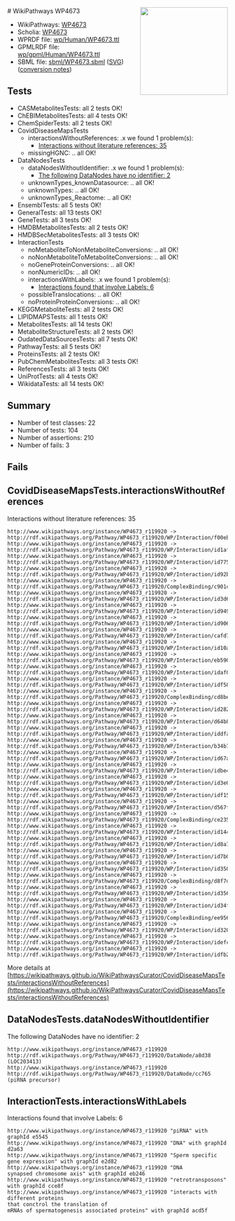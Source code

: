 <img style="float: right; width: 200px" src="../logo.png" />
# WikiPathways WP4673

* WikiPathways: [WP4673](https://identifiers.org/wikipathways:WP4673)
* Scholia: [WP4673](https://scholia.toolforge.org/wikipathways/WP4673)
* WPRDF file: [wp/Human/WP4673.ttl](../wp/Human/WP4673.ttl)
* GPMLRDF file: [wp/gpml/Human/WP4673.ttl](../wp/gpml/Human/WP4673.ttl)
* SBML file: [sbml/WP4673.sbml](../sbml/WP4673.sbml) ([SVG](../sbml/WP4673.svg)) ([conversion notes](../sbml/WP4673.txt))

## Tests
* CASMetabolitesTests: all 2 tests OK!
* ChEBIMetabolitesTests: all 4 tests OK!
* ChemSpiderTests: all 2 tests OK!
* CovidDiseaseMapsTests
    * interactionsWithoutReferences: .x we found 1 problem(s):
        * [Interactions without literature references: 35](#9701cd24)
    * missingHGNC: .. all OK!
* DataNodesTests
    * dataNodesWithoutIdentifier: .x we found 1 problem(s):
        * [The following DataNodes have no identifier: 2](#d2d32fa1)
    * unknownTypes_knownDatasource: .. all OK!
    * unknownTypes: .. all OK!
    * unknownTypes_Reactome: .. all OK!
* EnsemblTests: all 5 tests OK!
* GeneralTests: all 13 tests OK!
* GeneTests: all 3 tests OK!
* HMDBMetabolitesTests: all 2 tests OK!
* HMDBSecMetabolitesTests: all 3 tests OK!
* InteractionTests
    * noMetaboliteToNonMetaboliteConversions: .. all OK!
    * noNonMetaboliteToMetaboliteConversions: .. all OK!
    * noGeneProteinConversions: .. all OK!
    * nonNumericIDs: .. all OK!
    * interactionsWithLabels: .x we found 1 problem(s):
        * [Interactions found that involve Labels: 6](#630d267d)
    * possibleTranslocations: .. all OK!
    * noProteinProteinConversions: .. all OK!
* KEGGMetaboliteTests: all 2 tests OK!
* LIPIDMAPSTests: all 1 tests OK!
* MetabolitesTests: all 14 tests OK!
* MetaboliteStructureTests: all 2 tests OK!
* OudatedDataSourcesTests: all 7 tests OK!
* PathwayTests: all 5 tests OK!
* ProteinsTests: all 2 tests OK!
* PubChemMetabolitesTests: all 3 tests OK!
* ReferencesTests: all 3 tests OK!
* UniProtTests: all 4 tests OK!
* WikidataTests: all 14 tests OK!


## Summary

* Number of test classes: 22
* Number of tests: 104
* Number of assertions: 210
* Number of fails: 3

## Fails

<a name="9701cd24" />

## CovidDiseaseMapsTests.interactionsWithoutReferences

Interactions without literature references: 35
```
http://www.wikipathways.org/instance/WP4673_r119920 -> http://rdf.wikipathways.org/Pathway/WP4673_r119920/WP/Interaction/f00eb
http://www.wikipathways.org/instance/WP4673_r119920 -> http://rdf.wikipathways.org/Pathway/WP4673_r119920/WP/Interaction/id1afde182
http://www.wikipathways.org/instance/WP4673_r119920 -> http://rdf.wikipathways.org/Pathway/WP4673_r119920/WP/Interaction/id7751cddf
http://www.wikipathways.org/instance/WP4673_r119920 -> http://rdf.wikipathways.org/Pathway/WP4673_r119920/WP/Interaction/id92b1fd34
http://www.wikipathways.org/instance/WP4673_r119920 -> http://rdf.wikipathways.org/Pathway/WP4673_r119920/ComplexBinding/c901c
http://www.wikipathways.org/instance/WP4673_r119920 -> http://rdf.wikipathways.org/Pathway/WP4673_r119920/WP/Interaction/id3d660be5
http://www.wikipathways.org/instance/WP4673_r119920 -> http://rdf.wikipathways.org/Pathway/WP4673_r119920/WP/Interaction/id949dc4a
http://www.wikipathways.org/instance/WP4673_r119920 -> http://rdf.wikipathways.org/Pathway/WP4673_r119920/WP/Interaction/id90628e00
http://www.wikipathways.org/instance/WP4673_r119920 -> http://rdf.wikipathways.org/Pathway/WP4673_r119920/WP/Interaction/cafd7
http://www.wikipathways.org/instance/WP4673_r119920 -> http://rdf.wikipathways.org/Pathway/WP4673_r119920/WP/Interaction/id10a0879e
http://www.wikipathways.org/instance/WP4673_r119920 -> http://rdf.wikipathways.org/Pathway/WP4673_r119920/WP/Interaction/eb590
http://www.wikipathways.org/instance/WP4673_r119920 -> http://rdf.wikipathways.org/Pathway/WP4673_r119920/WP/Interaction/idaf0ca06a
http://www.wikipathways.org/instance/WP4673_r119920 -> http://rdf.wikipathways.org/Pathway/WP4673_r119920/WP/Interaction/idf58591e5
http://www.wikipathways.org/instance/WP4673_r119920 -> http://rdf.wikipathways.org/Pathway/WP4673_r119920/ComplexBinding/cd8be
http://www.wikipathways.org/instance/WP4673_r119920 -> http://rdf.wikipathways.org/Pathway/WP4673_r119920/WP/Interaction/id2824dd9c
http://www.wikipathways.org/instance/WP4673_r119920 -> http://rdf.wikipathways.org/Pathway/WP4673_r119920/WP/Interaction/d64b8
http://www.wikipathways.org/instance/WP4673_r119920 -> http://rdf.wikipathways.org/Pathway/WP4673_r119920/WP/Interaction/iddfa62a9e
http://www.wikipathways.org/instance/WP4673_r119920 -> http://rdf.wikipathways.org/Pathway/WP4673_r119920/WP/Interaction/b34b7
http://www.wikipathways.org/instance/WP4673_r119920 -> http://rdf.wikipathways.org/Pathway/WP4673_r119920/WP/Interaction/id67a68555
http://www.wikipathways.org/instance/WP4673_r119920 -> http://rdf.wikipathways.org/Pathway/WP4673_r119920/WP/Interaction/idbe466da
http://www.wikipathways.org/instance/WP4673_r119920 -> http://rdf.wikipathways.org/Pathway/WP4673_r119920/WP/Interaction/id3e087924
http://www.wikipathways.org/instance/WP4673_r119920 -> http://rdf.wikipathways.org/Pathway/WP4673_r119920/WP/Interaction/idf15811db
http://www.wikipathways.org/instance/WP4673_r119920 -> http://rdf.wikipathways.org/Pathway/WP4673_r119920/WP/Interaction/d567f
http://www.wikipathways.org/instance/WP4673_r119920 -> http://rdf.wikipathways.org/Pathway/WP4673_r119920/ComplexBinding/ce235
http://www.wikipathways.org/instance/WP4673_r119920 -> http://rdf.wikipathways.org/Pathway/WP4673_r119920/WP/Interaction/id1446636f
http://www.wikipathways.org/instance/WP4673_r119920 -> http://rdf.wikipathways.org/Pathway/WP4673_r119920/WP/Interaction/id8a7e8672
http://www.wikipathways.org/instance/WP4673_r119920 -> http://rdf.wikipathways.org/Pathway/WP4673_r119920/WP/Interaction/id7b0f3e2c
http://www.wikipathways.org/instance/WP4673_r119920 -> http://rdf.wikipathways.org/Pathway/WP4673_r119920/WP/Interaction/id3506a812
http://www.wikipathways.org/instance/WP4673_r119920 -> http://rdf.wikipathways.org/Pathway/WP4673_r119920/ComplexBinding/d8f7d
http://www.wikipathways.org/instance/WP4673_r119920 -> http://rdf.wikipathways.org/Pathway/WP4673_r119920/WP/Interaction/id356d05bf
http://www.wikipathways.org/instance/WP4673_r119920 -> http://rdf.wikipathways.org/Pathway/WP4673_r119920/WP/Interaction/id34fbacdc
http://www.wikipathways.org/instance/WP4673_r119920 -> http://rdf.wikipathways.org/Pathway/WP4673_r119920/ComplexBinding/ee956
http://www.wikipathways.org/instance/WP4673_r119920 -> http://rdf.wikipathways.org/Pathway/WP4673_r119920/WP/Interaction/id3201eae6
http://www.wikipathways.org/instance/WP4673_r119920 -> http://rdf.wikipathways.org/Pathway/WP4673_r119920/WP/Interaction/idefc85102
http://www.wikipathways.org/instance/WP4673_r119920 -> http://rdf.wikipathways.org/Pathway/WP4673_r119920/WP/Interaction/idfb2588eb
```

More details at [https://wikipathways.github.io/WikiPathwaysCurator/CovidDiseaseMapsTests/interactionsWithoutReferences](https://wikipathways.github.io/WikiPathwaysCurator/CovidDiseaseMapsTests/interactionsWithoutReferences)

<a name="d2d32fa1" />

## DataNodesTests.dataNodesWithoutIdentifier

The following DataNodes have no identifier: 2
```
http://www.wikipathways.org/instance/WP4673_r119920 http://rdf.wikipathways.org/Pathway/WP4673_r119920/DataNode/a8d38 (LOC203413)
http://www.wikipathways.org/instance/WP4673_r119920 http://rdf.wikipathways.org/Pathway/WP4673_r119920/DataNode/cc765 (piRNA precursor)
```

<a name="630d267d" />

## InteractionTests.interactionsWithLabels

Interactions found that involve Labels: 6
```
http://www.wikipathways.org/instance/WP4673_r119920 "piRNA" with graphId e5545
http://www.wikipathways.org/instance/WP4673_r119920 "DNA" with graphId d2a63
http://www.wikipathways.org/instance/WP4673_r119920 "Sperm specific gene expression" with graphId e2d82
http://www.wikipathways.org/instance/WP4673_r119920 "DNA
synapsed chromosome axis" with graphId eb246
http://www.wikipathways.org/instance/WP4673_r119920 "retrotransposons" with graphId cce8f
http://www.wikipathways.org/instance/WP4673_r119920 "interacts with different proteins
that conctrol the translation of 
mRNAs of spermatogenesis associated proteins" with graphId acd5f
```

